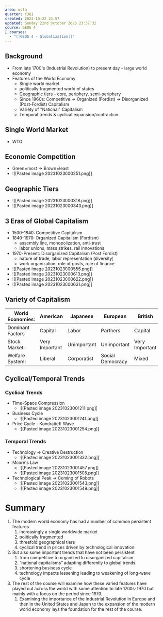 ```yaml
---
area: ucla
quarter: Y3Q1
created: 2023-10-22 23:57
updated: Sunday 22nd October 2023 23:57:32
course: GEOG 4
📕 courses:
  - "[[GEOG 4 - Globalization]]"
---
```

## Background
- From late 1700's (Industrial Revolution) to present day - large world economy
- Features of the World Economy
	- Single world market
	- politically fragmented world of states
	- Geographic tiers - core, periphery, semi-periphery
	- Since 1960s: Competitive -> Organized (Fordist) -> Disorganized (Post-Fordist) Capitalism
	- Variety of "National" Capitalism
	- Temporal trends & cyclical expansion/contraction
## Single World Market
- WTO
## Economic Competition
- Green=most -> Brown=least
- ![[Pasted image 20231023000251.png]]
## Geographic Tiers
- ![[Pasted image 20231023000318.png]]
- ![[Pasted image 20231023000343.png]]
## 3 Eras of Global Capitalism
- 1500-1840: Competitive Capitalism
- 1840-1970: Organized Capitalism (Fordism)
	- assembly line, monopolization, anti-trust
	- labor unions, mass strikes, rail innovations
- 1970-Present: Disorganized Capitalism (Post Fordist)
	- nature of trade, labor representation (diversity)
	- work organization, role of govts, role of finance
- ![[Pasted image 20231023000556.png]]
- ![[Pasted image 20231023000613.png]]
- ![[Pasted image 20231023000622.png]]
- ![[Pasted image 20231023000631.png]]


## Variety of Capitalism
| World Economies: | American       | Japanese    | European         | British        | 
| ---------------- | -------------- | ----------- | ---------------- | -------------- |
| Dominant Factors | Capital        | Labor       | Partners         | Capital        | 
| Stock Market:    | Very Important | Unimportant | Unimportant      | Very Important | 
| Welfare System:  | Liberal        | Corporatist | Social Democracy | Mixed          | 

## Cyclical/Temporal Trends
### Cyclical Trends
- Time-Space Compression
	- ![[Pasted image 20231023001211.png]]
- Business Cycle
	- ![[Pasted image 20231023001241.png]]
- Price Cycle - Kondratieff Wave
	- ![[Pasted image 20231023001254.png]]
### Temporal Trends
- Technology -> Creative Destruction
	- ![[Pasted image 20231023001332.png]]
- Moore's Law
	- ![[Pasted image 20231023001457.png]]
	- ![[Pasted image 20231023001505.png]]
- Technological Peak -> Coming of Robots
	- ![[Pasted image 20231023001543.png]]
	- ![[Pasted image 20231023001549.png]]

# Summary
1. The modern world economy has had a number of common persistent features
	1. increasingly a single worldwide market
	2. politically fragmented
	3. threefold geographical tiers
	4. cyclical trend in prices driven by technological innovation
2. But also some important trends that have not been persistent
	1. from competitive to organized to disorganized capitalism
	2. “national capitalisms” adapting differently to global trends
	3. shortening business cycle
	4. technology impacts lessening leading to weakening of long-wave cycle
3. The rest of the course will examine how these varied features have played out across the world with some attention to late 1700s-1970 but mainly with a focus on the period since 1970.
	1. Examining the importance of the Industrial Revolution in Europe and then in the United States and Japan to the expansion of the modern world economy lays the foundation for the rest of the course.